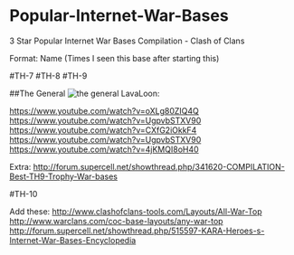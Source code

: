 # Popular-Internet-War-Bases
3 Star Popular Internet War Bases Compilation - Clash of Clans

Format: Name (Times I seen this base after starting this)

#TH-7
#TH-8
#TH-9

##The General
![the general](http://i.imgur.com/zrFEMf2.jpg)
LavaLoon:

https://www.youtube.com/watch?v=oXLg80ZIQ4Q  
https://www.youtube.com/watch?v=UgpvbSTXV90  
https://www.youtube.com/watch?v=CXfG2iOkkF4  
https://www.youtube.com/watch?v=UgpvbSTXV90  
https://www.youtube.com/watch?v=4jKMQI8oH40  


Extra:
http://forum.supercell.net/showthread.php/341620-COMPILATION-Best-TH9-Trophy-War-bases

#TH-10

Add these:
http://www.clashofclans-tools.com/Layouts/All-War-Top
http://www.warclans.com/coc-base-layouts/any-war-top
http://forum.supercell.net/showthread.php/515597-KARA-Heroes-s-Internet-War-Bases-Encyclopedia


